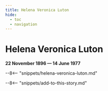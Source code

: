 ```yaml
---
title: Helena Veronica Luton 
hide:
  - toc
  - navigation 
---
```


# Helena Veronica Luton 

**22 November 1896 — 14 June 1977**

--8<-- "snippets/helena-veronica-luton.md"

--8<-- "snippets/add-to-this-story.md"
